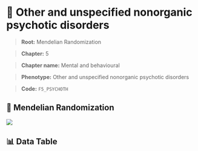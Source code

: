 # 🧪 Other and unspecified nonorganic psychotic disorders

> **Root:** Mendelian Randomization

> **Chapter:** 5  

> **Chapter name:** Mental and behavioural

> **Phenotype:** Other and unspecified nonorganic psychotic disorders  

> **Code:** `F5_PSYCHOTH`

## 🧬 Mendelian Randomization  

<img src="/MR/Figures/Forward/F5_PSYCHOTH.png"/>

## 📊 Data Table

<CsvTableMRF src="/public/MR/Data/Forward/F5_PSYCHOTH.csv"/>
